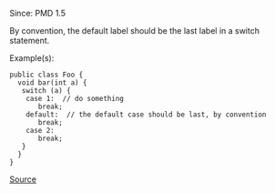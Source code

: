 Since: PMD 1.5

By convention, the default label should be the last label in a switch statement.

Example(s):
```
public class Foo {
  void bar(int a) {
   switch (a) {
    case 1:  // do something
       break;
    default:  // the default case should be last, by convention
       break;
    case 2:
       break;
   }
  }
}
```

[Source](https://pmd.github.io/pmd-5.5.4/pmd-java/rules/java/design.html#DefaultLabelNotLastInSwitchStmt)
